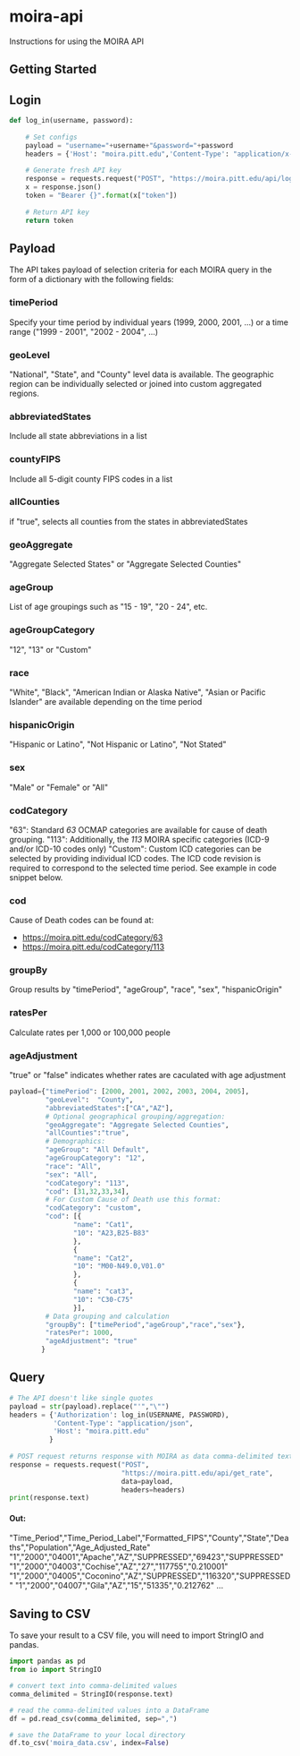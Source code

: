 # moira-api
Instructions for using the MOIRA API

## Getting Started


## Login

```python
def log_in(username, password):
    
    # Set configs
    payload = "username="+username+"&password="+password
    headers = {'Host': "moira.pitt.edu",'Content-Type': "application/x-www-form-urlencoded"}
    
    # Generate fresh API key
    response = requests.request("POST", "https://moira.pitt.edu/api/login", data=payload, headers=headers)
    x = response.json()
    token = "Bearer {}".format(x["token"]) 
    
    # Return API key
    return token 
```

## Payload
The API takes payload of selection criteria for each MOIRA query in the form of a dictionary with the following fields:
### timePeriod
Specify your time period by individual years (1999, 2000, 2001, ...) or a time range ("1999 - 2001", "2002 - 2004", ...)
### geoLevel
"National", "State", and "County" level data is available. The geographic region can be individually selected or joined into custom aggregated regions.
### abbreviatedStates
Include all state abbreviations in a list
### countyFIPS
Include all 5-digit county FIPS codes in a list
### allCounties
if "true", selects all counties from the states in abbreviatedStates
### geoAggregate
"Aggregate Selected States" or "Aggregate Selected Counties"
### ageGroup
List of age groupings such as "15 - 19", "20 - 24", etc.
### ageGroupCategory
"12", "13" or "Custom"
### race
"White", "Black", "American Indian or Alaska Native", "Asian or Pacific Islander" are available depending on the time period
### hispanicOrigin
"Hispanic or Latino", "Not Hispanic or Latino", "Not Stated"
### sex
"Male" or "Female" or "All"
### codCategory
"63": Standard *63* OCMAP categories are available for cause of death grouping. 
"113": Additionally, the *113* MOIRA specific categories (ICD-9 and/or ICD-10 codes only)
"Custom": Custom ICD categories can be selected by providing individual ICD codes. The ICD code revision is required to correspond to the selected time period. See example in code snippet below.
### cod
Cause of Death codes can be found at:
* https://moira.pitt.edu/codCategory/63
* https://moira.pitt.edu/codCategory/113
### groupBy
Group results by "timePeriod", "ageGroup", "race", "sex", "hispanicOrigin"
### ratesPer
Calculate rates per 1,000 or 100,000 people
### ageAdjustment
"true" or "false" indicates whether rates are caculated with age adjustment

```python
payload={"timePeriod": [2000, 2001, 2002, 2003, 2004, 2005],
         "geoLevel":  "County",
         "abbreviatedStates":["CA","AZ"],
         # Optional geographical grouping/aggregation:
         "geoAggregate": "Aggregate Selected Counties",
         "allCounties":"true",
         # Demographics:
         "ageGroup": "All Default",
         "ageGroupCategory": "12",
         "race": "All",         
         "sex": "All",         
         "codCategory": "113",
         "cod": [31,32,33,34],
         # For Custom Cause of Death use this format:
         "codCategory": "custom",
         "cod": [{
                "name": "Cat1",
                "10": "A23,B25-B83"
                }, 
                {
                "name": "Cat2",
                "10": "M00-N49.0,V01.0"
                }, 
                {
                "name": "cat3",
                "10": "C30-C75"
                }],
         # Data grouping and calculation
         "groupBy": ["timePeriod","ageGroup","race","sex"},
         "ratesPer": 1000,
         "ageAdjustment": "true"
        }
```

## Query

```python
# The API doesn't like single quotes
payload = str(payload).replace("'","\"")
headers = {'Authorization': log_in(USERNAME, PASSWORD),
           'Content-Type': "application/json",
           'Host': "moira.pitt.edu"
          }
          
# POST request returns response with MOIRA as data comma-delimited text
response = requests.request("POST", 
                            "https://moira.pitt.edu/api/get_rate", 
                            data=payload, 
                            headers=headers)
print(response.text)
```
#### Out:
"Time_Period","Time_Period_Label","Formatted_FIPS","County","State","Deaths","Population","Age_Adjusted_Rate"
"1","2000","04001","Apache","AZ","SUPPRESSED","69423","SUPPRESSED"
"1","2000","04003","Cochise","AZ","27","117755","0.210001"
"1","2000","04005","Coconino","AZ","SUPPRESSED","116320","SUPPRESSED"
"1","2000","04007","Gila","AZ","15","51335","0.212762"
...

## Saving to CSV
To save your result to a CSV file, you will need to import StringIO and pandas.
```python
import pandas as pd
from io import StringIO

# convert text into comma-delimited values
comma_delimited = StringIO(response.text)

# read the comma-delimited values into a DataFrame
df = pd.read_csv(comma_delimited, sep=",")

# save the DataFrame to your local directory
df.to_csv('moira_data.csv', index=False)

```

